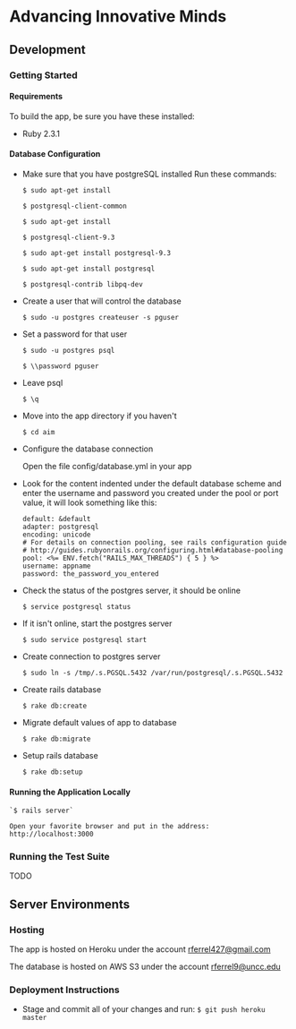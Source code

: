 # Advancing Innovative Minds

## Development

### Getting Started

#### Requirements

To build the app, be sure you have these installed:

* Ruby 2.3.1

#### Database Configuration
* Make sure that you have postgreSQL installed
  Run these commands:

    `$ sudo apt-get install`

    `$ postgresql-client-common`

    `$ sudo apt-get install`

    `$ postgresql-client-9.3`

    `$ sudo apt-get install postgresql-9.3`

    `$ sudo apt-get install postgresql`

    `$ postgresql-contrib libpq-dev`


* Create a user that will control the database

    `$ sudo -u postgres createuser -s pguser`


* Set a password for that user

    `$ sudo -u postgres psql`

    `$ \\password pguser`

* Leave psql

    `$ \q`

* Move into the app directory if you haven't

    `$ cd aim`

* Configure the database connection

    Open the file config/database.yml in your app

* Look for the content indented under the default database scheme and enter the username and password you created under the pool or port value, it will look something like this:

  ```
  default: &default
  adapter: postgresql
  encoding: unicode
  # For details on connection pooling, see rails configuration guide
  # http://guides.rubyonrails.org/configuring.html#database-pooling
  pool: <%= ENV.fetch("RAILS_MAX_THREADS") { 5 } %>
  username: appname
  password: the_password_you_entered
  ```

* Check the status of the postgres server, it should be online

  	`$ service postgresql status`

* If it isn't online, start the postgres server

  	`$ sudo service postgresql start`

* Create connection to postgres server

  	`$ sudo ln -s /tmp/.s.PGSQL.5432 /var/run/postgresql/.s.PGSQL.5432`

* Create rails database

  	`$ rake db:create`

* Migrate default values of app to database

  	`$ rake db:migrate`

* Setup rails database

  	`$ rake db:setup`


#### Running the Application Locally

    `$ rails server`

    Open your favorite browser and put in the address: http://localhost:3000


### Running the Test Suite

TODO

## Server Environments

### Hosting

The app is hosted on Heroku under the account rferrel427@gmail.com

The database is hosted on AWS S3 under the account rferrel9@uncc.edu

### Deployment Instructions

* Stage and commit all of your changes and run:
    `$ git push heroku master`

